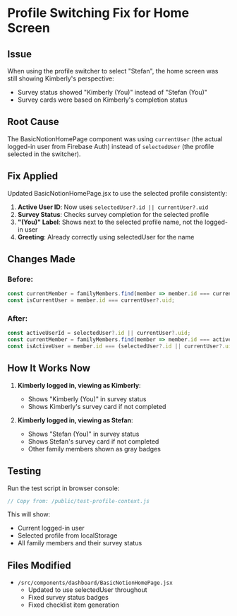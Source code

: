 # Profile Switching Fix for Home Screen

## Issue
When using the profile switcher to select "Stefan", the home screen was still showing Kimberly's perspective:
- Survey status showed "Kimberly (You)" instead of "Stefan (You)"
- Survey cards were based on Kimberly's completion status

## Root Cause
The BasicNotionHomePage component was using `currentUser` (the actual logged-in user from Firebase Auth) instead of `selectedUser` (the profile selected in the switcher).

## Fix Applied
Updated BasicNotionHomePage.jsx to use the selected profile consistently:

1. **Active User ID**: Now uses `selectedUser?.id || currentUser?.uid`
2. **Survey Status**: Checks survey completion for the selected profile
3. **"(You)" Label**: Shows next to the selected profile name, not the logged-in user
4. **Greeting**: Already correctly using selectedUser for the name

## Changes Made

### Before:
```javascript
const currentMember = familyMembers.find(member => member.id === currentUser?.uid);
const isCurrentUser = member.id === currentUser?.uid;
```

### After:
```javascript
const activeUserId = selectedUser?.id || currentUser?.uid;
const currentMember = familyMembers.find(member => member.id === activeUserId);
const isActiveUser = member.id === (selectedUser?.id || currentUser?.uid);
```

## How It Works Now

1. **Kimberly logged in, viewing as Kimberly**:
   - Shows "Kimberly (You)" in survey status
   - Shows Kimberly's survey card if not completed

2. **Kimberly logged in, viewing as Stefan**:
   - Shows "Stefan (You)" in survey status
   - Shows Stefan's survey card if not completed
   - Other family members shown as gray badges

## Testing

Run the test script in browser console:
```javascript
// Copy from: /public/test-profile-context.js
```

This will show:
- Current logged-in user
- Selected profile from localStorage
- All family members and their survey status

## Files Modified
- `/src/components/dashboard/BasicNotionHomePage.jsx`
  - Updated to use selectedUser throughout
  - Fixed survey status badges
  - Fixed checklist item generation